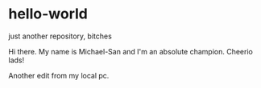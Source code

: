# hello-world
just another repository, bitches

Hi there. My name is Michael-San and I'm an absolute champion. Cheerio lads!

Another edit from my local pc.

